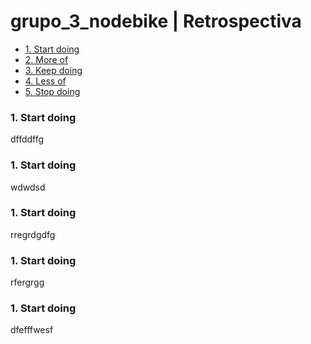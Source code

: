 # grupo_3_nodebike | Retrospectiva
  - [1. Start doing](#1-start-doing)
  - [2. More of](#2-more-of)
  - [3. Keep doing](#3-keep-doing)
  - [4. Less of](#4-less-of)
  - [5. Stop doing](#5-stop-doing)
  
 ### 1. Start doing
 dffddffg
 
 ### 1. Start doing
 wdwdsd
 
 ### 1. Start doing
 rregrdgdfg
 
 ### 1. Start doing
 rfergrgg
 
 ### 1. Start doing
 dfefffwesf
